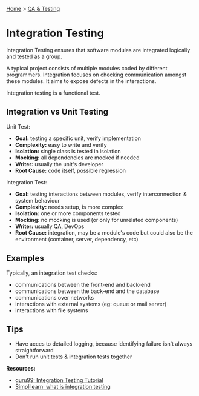 [Home](../../README.md) > [QA & Testing](./README.md)

# Integration Testing

Integration Testing ensures that software modules are integrated logically and tested as a group.

A typical project consists of multiple modules coded by different programmers. Integration focuses on checking communication amongst these modules. It aims to expose defects in the interactions. 

Integration testing is a functional test.


## Integration vs Unit Testing

Unit Test:
- **Goal:** testing a specific unit, verify implementation
- **Complexity:** easy to write and verify
- **Isolation:** single class is tested in isolation
- **Mocking:** all dependencies are mocked if needed
- **Writer:** usually the unit's developer
- **Root Cause:** code itself, possible regression

Integration Test:
- **Goal:** testing interactions between modules, verify interconnection & system behaviour
- **Complexity:** needs setup, is more complex
- **Isolation:** one or more components tested
- **Mocking:** no mocking is used (or only for unrelated components)
- **Writer:** usually QA, DevOps
- **Root Cause:** integration, may be a module's code but could also be the environment (container, server, dependency, etc)


## Examples

Typically, an integration test checks:
- communications between the front-end and back-end
- communications between the back-end and the database
- communications over networks
- interactions with external systems (eg: queue or mail server)
- interactions with file systems


## Tips

- Have acces to detailed logging, because identifying failure isn't always straightforward
- Don't run unit tests & integration tests together

**Resources:**
- [guru99: Integration Testing Tutorial](https://www.guru99.com/integration-testing.html)
- [Simplilearn: what is integration testing](https://www.simplilearn.com/what-is-integration-testing-examples-challenges-approaches-article)
